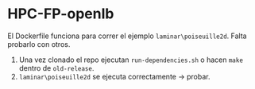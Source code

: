 # HPC-FP-openlb

El Dockerfile funciona para correr el ejemplo `laminar\poiseuille2d`. Falta probarlo con otros.

1. Una vez clonado el repo ejecutan `run-dependencies.sh` o hacen `make` dentro de `old-release`.
2. `laminar\poiseuille2d` se ejecuta correctamente -> probar.